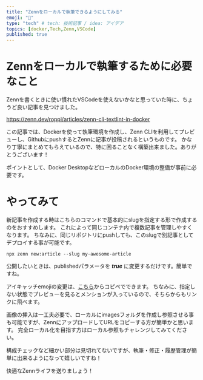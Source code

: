 ```yaml
---
title: "Zennをローカルで執筆できるようにしてみる"
emoji: "🌟"
type: "tech" # tech: 技術記事 / idea: アイデア
topics: [docker,Tech,Zenn,VSCode]
published: true
---
```


# Zennをローカルで執筆するために必要なこと

Zennを書くときに使い慣れたVSCodeを使えないかなと思っていた時に、ちょうど良い記事を見つけました。

https://zenn.dev/roppi/articles/zenn-cli-textlint-in-docker


この記事では、Dockerを使って執筆環境を作成し、Zenn CLIを利用してプレビューし、GithubにpushするとZennに記事が投稿されるというものです。
かなり丁寧にまとめてもらえているので、特に困ることなく構築出来ました。ありがとうございます！

ポイントとして、Docker DesktopなどローカルのDocker環境の整備が事前に必要です。


# やってみて

新記事を作成する時はこちらのコマンドで基本的にslugを指定する形で作成するのをおすすめします。
これによって同じコンテナ内で複数記事を管理しやすくなります。
ちなみに、同じリポジトリにpushしても、このslugで別記事としてデプロイする事が可能です。

```bash:新記事作成(slug指定版)
npx zenn new:article --slug my-awesome-article
```

公開したいときは、publishedパラメータを ***true*** に変更するだけです。簡単ですね。

アイキャッチemojiの変更は、[こちら](https://getemoji.com/)からコピペでできます。
ちなみに、指定しない状態でプレビューを見るとメンションが入っているので、そちらからもリンクに飛べます。

画像の挿入は一工夫必要で、ローカルにimagesフォルダを作成し参照させる事も可能ですが、ZennにアップロードしてURLをコピーする方が簡単かと思います。
完全ローカル化を目指す方はローカル参照もチャレンジしてみてください。

構成チェックなど細かい部分は見切れてないですが、執筆・修正・履歴管理が簡単に出来るようになって嬉しいですね！

快適なZennライフを送りましょう！


